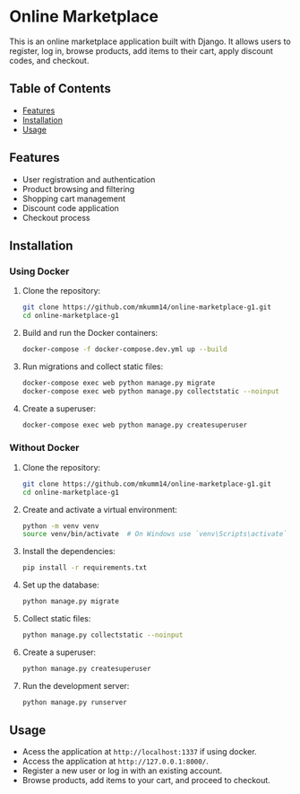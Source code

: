 # Online Marketplace

This is an online marketplace application built with Django. It allows users to register, log in, browse products, add items to their cart, apply discount codes, and checkout.

## Table of Contents

- [Features](#features)
- [Installation](#installation)
- [Usage](#usage)

## Features

- User registration and authentication
- Product browsing and filtering
- Shopping cart management
- Discount code application
- Checkout process

## Installation

### Using Docker

1. Clone the repository:

    ```sh
    git clone https://github.com/mkumm14/online-marketplace-g1.git
    cd online-marketplace-g1
    ```

2. Build and run the Docker containers:

    ```sh
    docker-compose -f docker-compose.dev.yml up --build
    ```

3. Run migrations and collect static files:

    ```sh
    docker-compose exec web python manage.py migrate
    docker-compose exec web python manage.py collectstatic --noinput
    ```

4. Create a superuser:

    ```sh
    docker-compose exec web python manage.py createsuperuser
    ```

### Without Docker

1. Clone the repository:

    ```sh
    git clone https://github.com/mkumm14/online-marketplace-g1.git
    cd online-marketplace-g1
    ```

2. Create and activate a virtual environment:

    ```sh
    python -m venv venv
    source venv/bin/activate  # On Windows use `venv\Scripts\activate`
    ```

3. Install the dependencies:

    ```sh
    pip install -r requirements.txt
    ```

4. Set up the database:

    ```sh
    python manage.py migrate
    ```

5. Collect static files:

    ```sh
    python manage.py collectstatic --noinput
    ```

6. Create a superuser:

    ```sh
    python manage.py createsuperuser
    ```

7. Run the development server:

    ```sh
    python manage.py runserver
    ```

## Usage

- Acess the application at `http://localhost:1337` if using docker.
- Access the application at `http://127.0.0.1:8000/`.
- Register a new user or log in with an existing account.
- Browse products, add items to your cart, and proceed to checkout.


